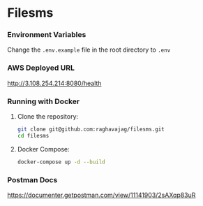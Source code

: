 # Filesms

### Environment Variables
Change the `.env.example` file in the root directory to `.env`

### AWS Deployed URL
http://3.108.254.214:8080/health

### Running with Docker

1. Clone the repository:
   ```bash
   git clone git@github.com:raghavajag/filesms.git
   cd filesms

2. Docker Compose:
   ```bash
   docker-compose up -d --build


### Postman Docs
  https://documenter.getpostman.com/view/11141903/2sAXqp83uR
